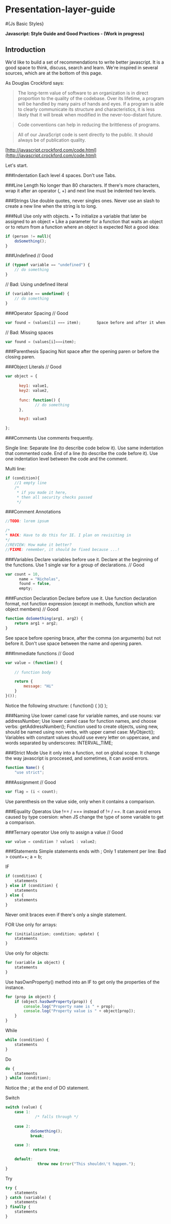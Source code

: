Presentation-layer-guide
========================

#{Js Basic Styles}


**Javascript: Style Guide and Good Practices - (Work in progress)**

## Introduction
We'd like to build a set of recommendations to write better javascript. It is a good space to think, discuss, search and learn. We're inspired in several sources, which are at the bottom of this page.

As Douglas Crockford says:
> The long-term value of software to an organization is in direct proportion to the quality of the codebase. Over its lifetime, a program will be handled by many pairs of hands and eyes. If a program is able to clearly communicate its structure and characteristics, it is less likely that it will break when modified in the never-too-distant future.

> Code conventions can help in reducing the brittleness of programs.

> All of our JavaScript code is sent directly to the public. It should always be of publication quality.

[http://javascript.crockford.com/code.html](http://javascript.crockford.com/code.html)   

Let's start.


###Indentation
Each level 4 spaces. Don't use Tabs.

###Line Length
No longer than 80 characters. 
If there's more characters, wrap it after an operator (, +) and next line must be indented two levels.

###Strings
Use double quotes, never singles ones. Never use an slash to create a new line when the string is to long.

###Null
Use only with objects. 
•	To initialize a variable that later be assigned to an object
•	Like a parameter for a function that waits an object or to return from a function where an object is expected
Not a good idea:
```javascript
if (person != null){
    doSomething();
}
```

###Undefined
// Good
```javascript
if (typeof variable == "undefined") {
    // do something
}
```

// Bad: Using undefined literal
```javascript
if (variable == undefined) {
    // do something
}
```



###Operator Spacing
// Good
```javascript
var found = (values[i] === item);       Space before and after it when it has two operands.
```

// Bad: Missing spaces
```javascript
var found = (values[i]===item);
```

###Parenthesis Spacing
Not space after the opening paren or before the closing paren.

###Object Literals
// Good
```javascript
var object = {
      
      key1: value1,
      key2: value2,
      
      func: function() {
             // do something
      },

      key3: value3

};
```

###Comments
Use comments frequently.

Single line: 
	Separate line (to describe code below it). Use same indentation that commented code.
	End of a line (to describe the code before it). Use one indentation level between the code and the comment.

Multi line: 
```javascript
if (condition){
    //1 empty line
    /*
     * if you made it here,
     * then all security checks passed
     */
```     

###Comment Annotations

```javascript
//TODO: lorem ipsum

/*
* HACK: Have to do this for IE. I plan on revisiting in
*/
//REVIEW: How make it better?
//FIXME: remember, it should be fixed because ...!
```

###Variables
Declare variables before use it.
Declare at the beginning of the functions.
Use 1 single var for a group of declarations.
// Good
```javascript
var count = 10,
      name = "Nicholas",  
      found = false,
      empty;
```

###Function Declaration
Declare before use it.
Use function declaration format, not  function expression (except in methods, function which are object members)
// Good
```javascript
function doSomething(arg1, arg2) {
    return arg1 + arg2;
}
```
See space before opening brace, after the comma (on arguments) but not before it. Don't use space between the name and opening paren.

###Immediate functions
// Good
```javascript
var value = (function() {
    
    // function body

    return {
        message: "Hi"
    }
}());
```
Notice the following structure: ( function() {   }() );

###Naming
Use lower camel case for variable names, and use nouns: var addressNumber;
Use lower camel case for function names, and choose verbs: getAddressNumber();
Function used to create objects, using new, should be named using non verbs, with upper camel case: MyObject();
Variables  with constant values should use every letter on uppercase, and words separated by underscores: INTERVAL_TIME;

###Strict Mode
Use it only into a function, not on global scope. 
It change the way javascript is proccesed, and sometimes, it can avoid errors.
```javascript
function Name() {
    "use strict";
```

###Assignment
// Good
```javascript
var flag = (i < count);
```
Use parenthesis on the value side, only when it contains a comparison.

###Equality Operatos
Use !== / === instead of != / ==.
It can avoid errors caused by type coersion: when JS change the type of some variable to get a comparison.

###Ternary operator
Use only to assign a value 
// Good
```javascript
var value = condition ? value1 : value2;
```

###Statements
Simple statements ends with ;
Only 1 statement per line: Bad > count++; a = b;

IF
```javascript
if (condition) {
    statements
} else if (condition) {
    statements
} else {
    statements
}
```
Never omit braces even if there's only a single statement. 

FOR
Use only for arrays:
```javascript
for (initialization; condition; update) {
    statements
}
```

Use only for objects:
```javascript
for (variable in object) {
    statements
}
```

Use hasOwnProperty() method into an IF to get only the properties of the instance.

```javascript
for (prop in object) {
    if (object.hasOwnProperty(prop)) {
        console.log("Property name is " + prop);
        console.log("Property value is " + object[prop]);
    }
}
```

While
```javascript
while (condition) {
    statements
}
```


Do
```javascript
do {
    statements
} while (condition);
```
Notice the ; at the end of DO statement.

Switch
```javascript
switch (value) {
    case 1:
             /* falls through */
    
    case 2:
           doSomething();
           break;

    case 3:
            return true;

    default:
              throw new Error("This shouldn\'t happen.");
}
```


Try
```javascript
try {
    statements
} catch (variable) {
    statements
} finally { 
    statements
}
```





